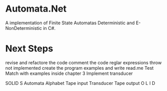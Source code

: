 # Automata.Net
A implementation of Finite State Automatas Deterministic and  E-NonDeterministic in C#.


# Next Steps
revise and refactore the code
comment the code
reglar expressions throw not implemented
create the program examples and write read.me
Test Match with examples inside chapter 3
Implement transducer

SOLID
S
Automata
Alphabet
Tape input
Transducer
Tape output
O
L
I
D